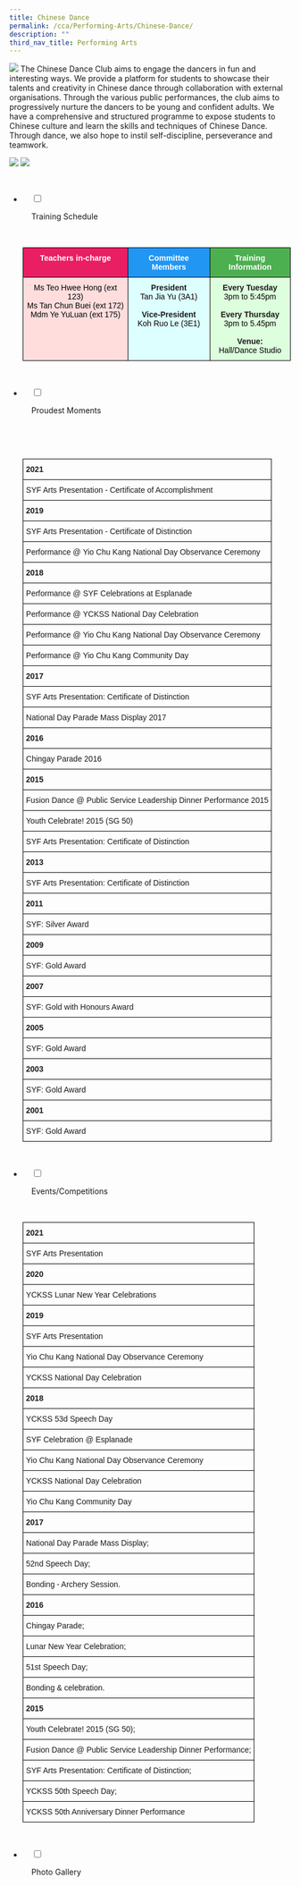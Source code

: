 ```yaml
---
title: Chinese Dance
permalink: /cca/Performing-Arts/Chinese-Dance/
description: ""
third_nav_title: Performing Arts
---
```

![](/images/Our%20Curriculum/Non%20Academic%20Programmes/CoCurricular%20Activities/Performing%20Arts/Chinese%20Dance/C1.jpg)
The Chinese Dance Club aims to engage the dancers in fun and interesting ways. We provide a platform for students to showcase their talents and creativity in Chinese dance through collaboration with external organisations. Through the various public performances, the club aims to progressively nurture the dancers to be young and confident adults. We have a comprehensive and structured programme to expose students to Chinese culture and learn the skills and techniques of Chinese Dance. Through dance, we also hope to instil self-discipline, perseverance and teamwork.

![](/images/Our%20Curriculum/Non%20Academic%20Programmes/CoCurricular%20Activities/Performing%20Arts/Chinese%20Dance/C2.jpg)
![](/images/Our%20Curriculum/Non%20Academic%20Programmes/CoCurricular%20Activities/Performing%20Arts/Chinese%20Dance/C3.jpg)


<ul class="jekyllcodex_accordion">

  <li>

    <input type="checkbox" id="accordion1">

    <label for="accordion1">Training Schedule</label>

    <div>

<p> <style type="text/css">
.tg  {border-collapse:collapse;border-spacing:0;}
.tg td{border-color:black;border-style:solid;border-width:1px;font-family:Arial, sans-serif;font-size:14px;
  overflow:hidden;padding:10px 5px;word-break:normal;}
.tg th{border-color:black;border-style:solid;border-width:1px;font-family:Arial, sans-serif;font-size:14px;
  font-weight:normal;overflow:hidden;padding:10px 5px;word-break:normal;}
.tg .tg-lqrs{background-color:#FDD;text-align:center;vertical-align:top}
.tg .tg-457i{background-color:#E91E63;color:#FFF;font-weight:bold;text-align:center;vertical-align:top}
.tg .tg-fvdm{background-color:#2196F3;color:#FFF;font-weight:bold;text-align:center;vertical-align:top}
.tg .tg-duc4{background-color:#4CAF50;color:#FFF;font-weight:bold;text-align:center;vertical-align:top}
.tg .tg-sqly{background-color:#DFF;text-align:center;vertical-align:top}
.tg .tg-bpmc{background-color:#DFD;text-align:center;vertical-align:top}
</style>
<table class="tg">
<thead>
  <tr>
    <th class="tg-457i"><span style="color:#FFF;background-color:#E91E63">Teachers in-charge</span></th>
    <th class="tg-fvdm"><span style="color:#FFF;background-color:#2196F3">Committee Members</span></th>
    <th class="tg-duc4"><span style="color:#FFF;background-color:#4CAF50">Training Information</span></th>
  </tr>
</thead>
<tbody>
  <tr>
    <td class="tg-lqrs"><span style="color:#000;background-color:#FDD">Ms Teo Hwee Hong (ext 123)</span><br><span style="color:#000;background-color:#FDD">Ms Tan Chun Buei (ext 172)</span><br><span style="color:#000;background-color:#FDD">Mdm Ye YuLuan (ext 175)</span><br><br></td>
    <td class="tg-sqly"><span style="font-weight:bolder">President</span><br><span style="color:#000;background-color:#DFF">Tan Jia Yu (3A1)</span><br><br><span style="font-weight:bolder">Vice-President</span><br><span style="color:#000;background-color:#DFF">Koh Ruo Le (3E1)</span><br><br></td>
    <td class="tg-bpmc"><span style="font-weight:bolder">Every Tuesday</span><br><span style="color:#000;background-color:#DFD">3pm to 5:45pm</span><br><br><span style="font-weight:bolder">Every Thursday</span><br><span style="color:#000;background-color:#DFD">3pm to 5.45pm</span><br><br><span style="font-weight:bolder">Venue:</span><br><span style="color:#000;background-color:#DFD">Hall/Dance Studio</span><br></td>
  </tr>
</tbody>
</table> </p>

    </div>

</li>
	<li>

    <input type="checkbox" id="accordion2">

    <label for="accordion2">Proudest Moments</label>

    <div>

      <p> <style type="text/css">
.tg  {border-collapse:collapse;border-spacing:0;}
.tg td{border-color:black;border-style:solid;border-width:1px;font-family:Arial, sans-serif;font-size:14px;
  overflow:hidden;padding:10px 5px;word-break:normal;}
.tg th{border-color:black;border-style:solid;border-width:1px;font-family:Arial, sans-serif;font-size:14px;
  font-weight:normal;overflow:hidden;padding:10px 5px;word-break:normal;}
.tg .tg-0lax{text-align:left;vertical-align:top}
</style>
<table class="tg">
<thead>
  <tr>
		<th class="tg-0lax"><b>2021</b></th>
  </tr>
</thead>
<tbody>
  <tr>
    <td class="tg-0lax">SYF Arts Presentation - Certificate of Accomplishment</td>
  </tr>
  <tr>
		<td class="tg-0lax"><b>2019</b></td>
  </tr>
  <tr>
    <td class="tg-0lax">SYF Arts Presentation - Certificate of Distinction</td>
  </tr>
  <tr>
    <td class="tg-0lax">Performance @ Yio Chu Kang National Day Observance Ceremony</td>
  </tr>
  <tr>
		<td class="tg-0lax"><b>2018</b></td>
  </tr>
  <tr>
    <td class="tg-0lax">Performance @ SYF Celebrations at Esplanade</td>
  </tr>
  <tr>
    <td class="tg-0lax">Performance @ YCKSS National Day Celebration</td>
  </tr>
  <tr>
    <td class="tg-0lax">Performance @ Yio Chu Kang National Day Observance Ceremony</td>
  </tr>
  <tr>
    <td class="tg-0lax">Performance @ Yio Chu Kang Community Day</td>
  </tr>
  <tr>
		<td class="tg-0lax"><b>2017</b></td>
  </tr>
  <tr>
    <td class="tg-0lax">SYF Arts Presentation: Certificate of Distinction</td>
  </tr>
  <tr>
    <td class="tg-0lax">National Day Parade Mass Display 2017</td>
  </tr>
  <tr>
		<td class="tg-0lax"><b>2016</b></td>
  </tr>
  <tr>
    <td class="tg-0lax">Chingay Parade 2016</td>
  </tr>
  <tr>
		<td class="tg-0lax"><b>2015</b></td>
  </tr>
  <tr>
    <td class="tg-0lax">Fusion Dance @ Public Service Leadership Dinner Performance 2015</td>
  </tr>
  <tr>
    <td class="tg-0lax">Youth Celebrate! 2015 (SG 50)</td>
  </tr>
  <tr>
    <td class="tg-0lax">SYF Arts Presentation: Certificate of Distinction</td>
  </tr>
  <tr>
		<td class="tg-0lax"><b>2013</b></td>
  </tr>
  <tr>
    <td class="tg-0lax">SYF Arts Presentation: Certificate of Distinction</td>
  </tr>
  <tr>
		<td class="tg-0lax"><b>2011</b></td>
  </tr>
  <tr>
    <td class="tg-0lax">SYF: Silver Award</td>
  </tr>
  <tr>
		<td class="tg-0lax"><b>2009</b></td>
  </tr>
  <tr>
    <td class="tg-0lax">SYF: Gold Award</td>
  </tr>
  <tr>
		<td class="tg-0lax"><b>2007</b></td>
  </tr>
  <tr>
    <td class="tg-0lax">SYF: Gold with Honours Award</td>
  </tr>
  <tr>
		<td class="tg-0lax"><b>2005</b></td>
  </tr>
  <tr>
    <td class="tg-0lax">SYF: Gold Award</td>
  </tr>
  <tr>
		<td class="tg-0lax"><b>2003</b></td>
  </tr>
  <tr>
    <td class="tg-0lax">SYF: Gold Award</td>
  </tr>
  <tr>
		<td class="tg-0lax"><b>2001</b></td>
  </tr>
  <tr>
    <td class="tg-0lax">SYF: Gold Award</td>
  </tr>
</tbody>
</table> 
			</p>

    </div>

</li>
	
<li>

    <input type="checkbox" id="accordion3">

    <label for="accordion3">Events/Competitions</label>

    <div>

<p> <style type="text/css">
.tg  {border-collapse:collapse;border-spacing:0;}
.tg td{border-color:black;border-style:solid;border-width:1px;font-family:Arial, sans-serif;font-size:14px;
  overflow:hidden;padding:10px 5px;word-break:normal;}
.tg th{border-color:black;border-style:solid;border-width:1px;font-family:Arial, sans-serif;font-size:14px;
  font-weight:normal;overflow:hidden;padding:10px 5px;word-break:normal;}
.tg .tg-0lax{text-align:left;vertical-align:top}
</style>
<table class="tg">
<thead>
  <tr>
    <th class="tg-0lax"><b>2021</b></th>
  </tr>
</thead>
<tbody>
  <tr>
    <td class="tg-0lax">SYF Arts Presentation</td>
  </tr>
  <tr>
		<td class="tg-0lax"><b>2020</b></td>
  </tr>
  <tr>
    <td class="tg-0lax">YCKSS Lunar New Year Celebrations</td>
  </tr>
  <tr>
		<td class="tg-0lax"><b>2019</b></td>
  </tr>
  <tr>
    <td class="tg-0lax">SYF Arts Presentation</td>
  </tr>
  <tr>
    <td class="tg-0lax">Yio Chu Kang National Day Observance Ceremony</td>
  </tr>
  <tr>
    <td class="tg-0lax">YCKSS National Day Celebration</td>
  </tr>
  <tr>
		<td class="tg-0lax"><b>2018</b></td>
  </tr>
  <tr>
    <td class="tg-0lax">YCKSS 53d Speech Day</td>
  </tr>
  <tr>
    <td class="tg-0lax">SYF Celebration @ Esplanade</td>
  </tr>
  <tr>
    <td class="tg-0lax">Yio Chu Kang National Day Observance Ceremony</td>
  </tr>
  <tr>
    <td class="tg-0lax">YCKSS National Day Celebration</td>
  </tr>
  <tr>
    <td class="tg-0lax">Yio Chu Kang Community Day</td>
  </tr>
  <tr>
		<td class="tg-0lax"><b>2017</b></td>
  </tr>
  <tr>
    <td class="tg-0lax">National Day Parade Mass Display;</td>
  </tr>
  <tr>
    <td class="tg-0lax">52nd Speech Day;</td>
  </tr>
  <tr>
    <td class="tg-0lax">Bonding - Archery Session.</td>
  </tr>
  <tr>
		<td class="tg-0lax"><b>2016</b></td>
  </tr>
  <tr>
    <td class="tg-0lax">Chingay Parade;</td>
  </tr>
  <tr>
    <td class="tg-0lax">Lunar New Year Celebration;</td>
  </tr>
  <tr>
    <td class="tg-0lax">51st Speech Day;</td>
  </tr>
  <tr>
    <td class="tg-0lax">Bonding &amp; celebration.</td>
  </tr>
  <tr>
		<td class="tg-0lax"><b>2015</b></td>
  </tr>
  <tr>
    <td class="tg-0lax">Youth Celebrate! 2015 (SG 50);</td>
  </tr>
  <tr>
    <td class="tg-0lax">Fusion Dance @ Public Service Leadership Dinner Performance;</td>
  </tr>
  <tr>
    <td class="tg-0lax">SYF Arts Presentation: Certificate of Distinction;</td>
  </tr>
  <tr>
    <td class="tg-0lax">YCKSS 50th Speech Day;</td>
  </tr>
  <tr>
    <td class="tg-0lax">YCKSS 50th Anniversary Dinner Performance</td>
  </tr>
</tbody>
</table>
			</p>

    </div>

</li>
	
<li>

    <input type="checkbox" id="accordion4">

    <label for="accordion4">Photo Gallery</label>

    <div>

<p> </p>

  </div>

</li>
	
	

	
</ul>